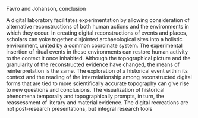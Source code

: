Favro and Johanson, conclusion

  

A digital laboratory facilitates experimentation by allowing consideration of
alternative reconstructions of both human actions and the environments in
which they occur. In creating digital reconstructions of events and places,
scholars can yoke together disjointed archaeological sites into a holistic
environment, united by a common coordinate system. The experimental insertion
of ritual events in these environments can restore human activity to the
context it once inhabited. Although the topographical picture and the
granularity of the reconstructed evidence have changed, the means of
reinterpretation is the same. The exploration of a historical event within its
context and the reading of the interrelationship among reconstructed digital
forms that are tied to more scientifically accurate topography can give rise
to new questions and conclusions. The visualization of historical phenomena
temporally and topographically prompts, in turn, the reassessment of literary
and material evidence. The digital recreations are not post-research
presentations, but integral research tools

